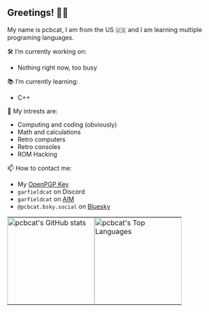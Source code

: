 ## Greetings! 👋😃
My name is pcbcat, I am from the US 🇺🇸 and I am learning multiple programing languages.

🛠️ I’m currently working on:
  - Nothing right now, too busy
  
📚 I’m currently learning:
  - C++

💫 My intrests are:
  - Computing and coding (obviously)
  - Math and calculations
  - Retro computers
  - Retro consoles
  - ROM Hacking

📫 How to contact me: 
  - My [OpenPGP Key](https://github.com/pcbcat/pcbcat/blob/cbe2a61e1f22af6f40d2ff3b33541dcf0241809f/pgpkey)
  - `garfieldcat` on Discord
  - `garfieldcat` on [AIM](https://nina.chat/)
  - `‪@pcbcat.bsky.social‬` on [Bluesky](https://bsky.app/profile/pcbcat.bsky.social)

<table border="0" cellspacing="0" cellpadding="0" style="border-collapse: collapse;">
  <tr>
    <td valign="top" style="padding: 0; border: none;">
      <a href="https://github.com/pcbcat">
        <picture>
          <source media="(prefers-color-scheme: dark)" srcset="https://github-readme-stats.vercel.app/api?username=pcbcat&show_icons=true&theme=dark">
          <img alt="pcbcat's GitHub stats" src="https://github-readme-stats.vercel.app/api?username=pcbcat&show_icons=true&theme=default" height="200" style="display: block;">
        </picture>
      </a>
    </td>
    <td valign="top" style="padding: 0; border: none;">
      <a href="https://github.com/pcbcat">
        <picture>
          <source media="(prefers-color-scheme: dark)" srcset="https://github-readme-stats.vercel.app/api/top-langs/?username=pcbcat&layout=donut&theme=dark">
          <img alt="pcbcat's Top Languages" src="https://github-readme-stats.vercel.app/api/top-langs/?username=pcbcat&layout=donut&theme=default" height="200" style="display: block;">
        </picture>
      </a>
    </td>
  </tr>
</table>
